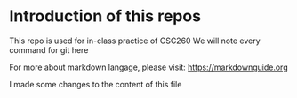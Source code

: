 # Introduction of this repos

This repo is used for in-class practice of CSC260
We will note every command for git here

For more about markdown langage, please visit: https://markdownguide.org

I made some changes to the content of this file
